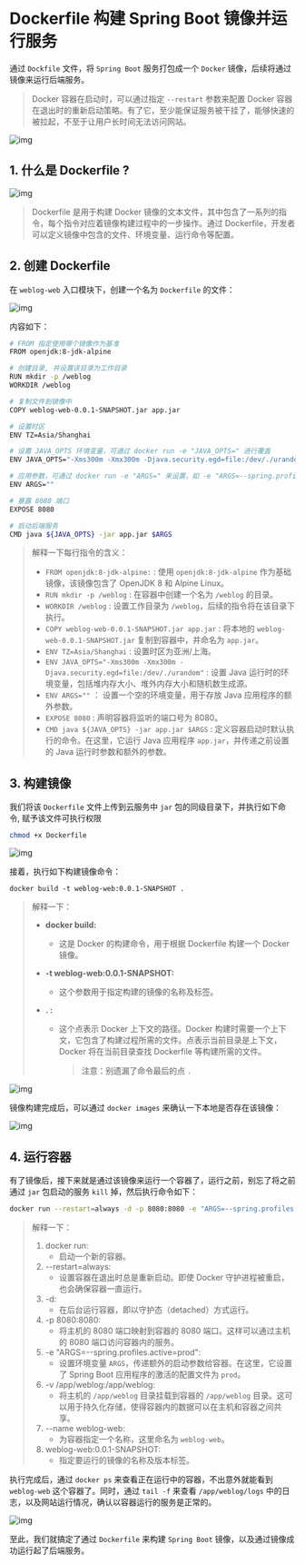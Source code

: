 # Dockerfile 构建 Spring Boot 镜像并运行服务

通过 `Dockfile` 文件，将 `Spring Boot` 服务打包成一个 `Docker` 镜像，后续将通过镜像来运行后端服务。

> Docker 容器在启动时，可以通过指定 `--restart` 参数来配置 Docker 容器在退出时的重新启动策略。有了它，至少能保证服务被干挂了，能够快速的被拉起，不至于让用户长时间无法访问网站。

![img](https://felix-docs.oss-cn-beijing.aliyuncs.com/gitblogimg/202504061728061.jpeg)

## 1. 什么是 Dockerfile ?

![img](https://felix-docs.oss-cn-beijing.aliyuncs.com/gitblogimg/202504061728811.jpeg)

> Dockerfile 是用于构建 Docker 镜像的文本文件，其中包含了一系列的指令，每个指令对应着镜像构建过程中的一步操作。通过 Dockerfile，开发者可以定义镜像中包含的文件、环境变量、运行命令等配置。

## 2. 创建 Dockerfile

在 `weblog-web` 入口模块下，创建一个名为 `Dockerfile` 的文件：

![img](https://felix-docs.oss-cn-beijing.aliyuncs.com/gitblogimg/202504061728052.jpeg)

内容如下：

```bash
# FROM 指定使用哪个镜像作为基准
FROM openjdk:8-jdk-alpine

# 创建目录, 并设置该目录为工作目录
RUN mkdir -p /weblog
WORKDIR /weblog

# 复制文件到镜像中
COPY weblog-web-0.0.1-SNAPSHOT.jar app.jar

# 设置时区
ENV TZ=Asia/Shanghai

# 设置 JAVA_OPTS 环境变量，可通过 docker run -e "JAVA_OPTS=" 进行覆盖
ENV JAVA_OPTS="-Xms300m -Xmx300m -Djava.security.egd=file:/dev/./urandom"

# 应用参数，可通过 docker run -e "ARGS=" 来设置，如 -e "ARGS=--spring.profiles.active=prod"
ENV ARGS=""

# 暴露 8080 端口
EXPOSE 8080

# 启动后端服务
CMD java ${JAVA_OPTS} -jar app.jar $ARGS
```

> 解释一下每行指令的含义：
>
> - `FROM openjdk:8-jdk-alpine:` : 使用 `openjdk:8-jdk-alpine` 作为基础镜像，该镜像包含了 OpenJDK 8 和 Alpine Linux。
> - `RUN mkdir -p /weblog` : 在容器中创建一个名为 `/weblog` 的目录。
> - `WORKDIR /weblog` : 设置工作目录为 `/weblog`，后续的指令将在该目录下执行。
> - `COPY weblog-web-0.0.1-SNAPSHOT.jar app.jar` : 将本地的 `weblog-web-0.0.1-SNAPSHOT.jar` 复制到容器中，并命名为 `app.jar`。
> - `ENV TZ=Asia/Shanghai` : 设置时区为亚洲/上海。
> - `ENV JAVA_OPTS="-Xms300m -Xmx300m -Djava.security.egd=file:/dev/./urandom"` : 设置 Java 运行时的环境变量，包括堆内存大小、堆外内存大小和随机数生成源。
> - `ENV ARGS=""` ： 设置一个空的环境变量，用于存放 Java 应用程序的额外参数。
> - `EXPOSE 8080` : 声明容器将监听的端口号为 8080。
> - `CMD java ${JAVA_OPTS} -jar app.jar $ARGS` : 定义容器启动时默认执行的命令。在这里，它运行 Java 应用程序 `app.jar`，并传递之前设置的 Java 运行时参数和额外的参数。

## 3. 构建镜像

我们将该 `Dockerfile` 文件上传到云服务中 `jar` 包的同级目录下，并执行如下命令, 赋予该文件可执行权限

```bash
chmod +x Dockerfile 
```

![img](https://felix-docs.oss-cn-beijing.aliyuncs.com/gitblogimg/202504061728004.jpeg)

接着，执行如下构建镜像命令：

```undefined
docker build -t weblog-web:0.0.1-SNAPSHOT .
```

> 解释一下：
>
> - **docker build:**
>
>   - 这是 Docker 的构建命令，用于根据 Dockerfile 构建一个 Docker 镜像。
>
> - **-t weblog-web:0.0.1-SNAPSHOT:**
>
>   - 这个参数用于指定构建的镜像的名称及标签。
>
> - **. :**
>
>   - 这个点表示 Docker 上下文的路径。Docker 构建时需要一个上下文，它包含了构建过程所需的文件。点表示当前目录是上下文，Docker 将在当前目录查找 Dockerfile 等构建所需的文件。
>
>     > 注意：别遗漏了命令最后的点 `.`

![img](https://felix-docs.oss-cn-beijing.aliyuncs.com/gitblogimg/202504061728745.jpeg)

镜像构建完成后，可以通过 `docker images` 来确认一下本地是否存在该镜像：

![img](https://felix-docs.oss-cn-beijing.aliyuncs.com/gitblogimg/202504061728118.jpeg)

## 4. 运行容器

有了镜像后，接下来就是通过该镜像来运行一个容器了，运行之前，别忘了将之前通过 `jar` 包启动的服务 `kill` 掉，然后执行命令如下：

```bash
docker run --restart=always -d -p 8080:8080 -e "ARGS=--spring.profiles.active=prod" -v /app/weblog:/app/weblog --name weblog-web weblog-web:0.0.1-SNAPSHOT
```

> 解释一下：
>
> 1. docker run:
>    - 启动一个新的容器。
> 2. --restart=always:
>    - 设置容器在退出时总是重新启动。即使 Docker 守护进程被重启，也会确保容器一直运行。
> 3. -d:
>    - 在后台运行容器，即以守护态（detached）方式运行。
> 4. -p 8080:8080:
>    - 将主机的 8080 端口映射到容器的 8080 端口。这样可以通过主机的 8080 端口访问容器内的服务。
> 5. -e "ARGS=--spring.profiles.active=prod":
>    - 设置环境变量 `ARGS`，传递额外的启动参数给容器。在这里，它设置了 Spring Boot 应用程序的激活的配置文件为 `prod`。
> 6. -v /app/weblog:/app/weblog:
>    - 将主机的 `/app/weblog` 目录挂载到容器的 `/app/weblog` 目录。这可以用于持久化存储，使得容器内的数据可以在主机和容器之间共享。
> 7. --name weblog-web:
>    - 为容器指定一个名称，这里命名为 `weblog-web`。
> 8. weblog-web:0.0.1-SNAPSHOT:
>    - 指定要运行的镜像的名称及版本标签。

执行完成后，通过 `docker ps` 来查看正在运行中的容器，不出意外就能看到 `weblog-web` 这个容器了。同时，通过 `tail -f` 来查看 `/app/weblog/logs` 中的日志，以及网站运行情况，确认以容器运行的服务是正常的。

![img](https://felix-docs.oss-cn-beijing.aliyuncs.com/gitblogimg/202504061728119.jpeg)

至此，我们就搞定了通过 `Dockerfile` 来构建 `Spring Boot` 镜像，以及通过镜像成功运行起了后端服务。